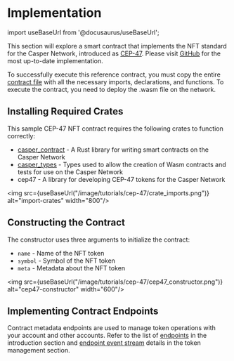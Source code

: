 # Implementation
import useBaseUrl from '@docusaurus/useBaseUrl';

This section will explore a smart contract that implements the NFT standard for the Casper Network, introduced as [CEP-47](/docs/dapp-dev-guide/tutorials/cep47/index). Please visit [GitHub](https://github.com/casper-ecosystem/casper-nft-cep47) for the most up-to-date implementation.

To successfully execute this reference contract, you must copy the entire [contract file](https://github.com/casper-ecosystem/casper-nft-cep47/blob/master/cep47/bin/cep47_token.rs) with all the necessary imports, declarations, and functions. To execute the contract, you need to deploy the .wasm file on the network.

## Installing Required Crates
This sample CEP-47 NFT contract requires the following crates to function correctly:
- [casper_contract](https://docs.rs/casper-contract/latest/casper_contract/) - A Rust library for writing smart contracts on the Casper Network
- [casper_types](https://docs.rs/casper-types/latest/casper_types/) - Types used to allow the creation of Wasm contracts and tests for use on the Casper Network
- cep47 - A library for developing CEP-47 tokens for the Casper Network

<img src={useBaseUrl("/image/tutorials/cep-47/crate_imports.png")} alt="import-crates" width="800"/>

## Constructing the Contract    
The constructor uses three arguments to initialize the contract:
- `name` - Name of the NFT token 
- `symbol` - Symbol of the NFT token 
- `meta` - Metadata about the NFT token

<img src={useBaseUrl("/image/tutorials/cep-47/cep47_constructor.png")} alt="cep47-constructor" width="600"/>

## Implementing Contract Endpoints
Contract metadata endpoints are used to manage token operations with your account and other accounts. Refer to the list of [endpoints](/docs/dapp-dev-guide/tutorials/cep47/#casper-nft-cep-47-functions) in the introduction section and [endpoint event stream](/docs/dapp-dev-guide/tutorials/cep47/contract-interaction) details in the token management section.


